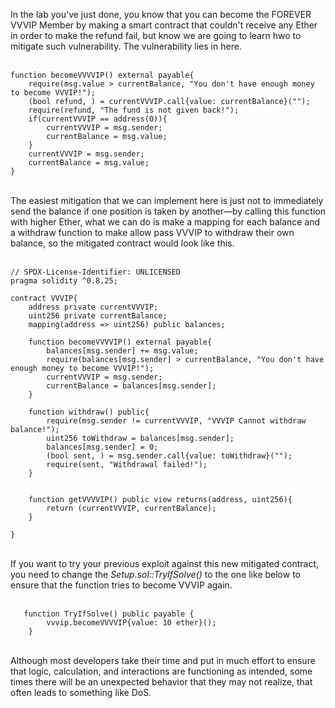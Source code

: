 In the lab you've just done, you know that you can become the FOREVER VVVIP Member by making a smart contract that couldn't receive any Ether in order to make the refund fail, but know we are going to learn hwo to mitigate such vulnerability. The vulnerability lies in here. &nbsp;  
&nbsp;  

```solidity
function becomeVVVVIP() external payable{
    require(msg.value > currentBalance, "You don't have enough money to become VVVIP!");
    (bool refund, ) = currentVVVIP.call{value: currentBalance}(""); 
    require(refund, "The fund is not given back!");
    if(currentVVVIP == address(0)){
        currentVVVIP = msg.sender;
        currentBalance = msg.value;
    }
    currentVVVIP = msg.sender;
    currentBalance = msg.value;
}
```
&nbsp;  
The easiest mitigation that we can implement here is just not to immediately send the balance if one position is taken by another—by calling this function with higher Ether, what we can do is make a mapping for each balance and a withdraw function to make allow pass VVVIP to withdraw their own balance, so the mitigated contract would look like this. &nbsp;  
&nbsp;  

```solidity
// SPDX-License-Identifier: UNLICENSED
pragma solidity ^0.8.25;

contract VVVIP{
    address private currentVVVIP;
    uint256 private currentBalance;
    mapping(address => uint256) public balances;

    function becomeVVVVIP() external payable{
        balances[msg.sender] += msg.value;
        require(balances[msg.sender] > currentBalance, "You don't have enough money to become VVVIP!");
        currentVVVIP = msg.sender;
        currentBalance = balances[msg.sender];
    }

    function withdraw() public{
        require(msg.sender != currentVVVIP, "VVVIP Cannot withdraw balance!");
        uint256 toWithdraw = balances[msg.sender];
        balances[msg.sender] = 0;
        (bool sent, ) = msg.sender.call{value: toWithdraw}("");
        require(sent, "Withdrawal failed!");
    }


    function getVVVVIP() public view returns(address, uint256){
        return (currentVVVIP, currentBalance);
    }

}
```
&nbsp;  
If you want to try your previous exploit against this new mitigated contract, you need to change the *Setup.sol::TryIfSolve()* to the one like below to ensure that the function tries to become VVVIP again. &nbsp;  
&nbsp;  

```solidity
   function TryIfSolve() public payable {
        vvvip.becomeVVVVIP{value: 10 ether}();
    }
```
&nbsp;  
Although most developers take their time and put in much effort to ensure that logic, calculation, and interactions are functioning as intended, some times there will be an unexpected behavior that they may not realize, that often leads to something like DoS.